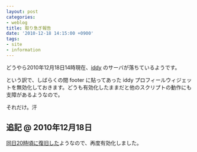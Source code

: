 ```yaml
---
layout: post
categories:
- weblog
title: 取り急ぎ報告
date: '2010-12-18 14:15:00 +0900'
tags:
- site
- information
---
```

どうやら2010年12月18日14時現在、[iddy][1] のサーバが落ちているようです。

という訳で、しばらくの間 footer に貼ってあった iddy プロフィールウィジェットを無効化しておきます。どうも有効化したままだと他のスクリプトの動作にも支障があるようなので。

それだけ。汗

追記 @ 2010年12月18日
---

 [同日20時頃に復旧した][2]ようなので、再度有効化しました。
 
 
[1]: http://iddy.jp
[2]: http://twitter.com/iddyjp/status/16103274755137536
